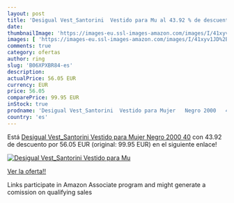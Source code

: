 ```yaml
---
layout: post
title: 'Desigual Vest_Santorini  Vestido para Mu al 43.92 % de descuento'
date: 
thumbnailImage: 'https://images-eu.ssl-images-amazon.com/images/I/41xyv1JD%2ByL._SL200_.jpg'
images: [ 'https://images-eu.ssl-images-amazon.com/images/I/41xyv1JD%2ByL._SL200_.jpg' ]
comments: true
category: ofertas
author: ring
slug: 'B06XPXBR84-es'
description:
actualPrice: 56.05 EUR
currency: EUR
price: 56.05
comparePrice: 99.95 EUR
inStock: true
prodname: 'Desigual Vest_Santorini  Vestido para Mujer   Negro 2000   40'
country: 'es'
---
```


Está [Desigual Vest_Santorini  Vestido para Mujer   Negro 2000   40](https://www.amazon.es/dp/B06XPXBR84/?tag=tolees-21) con 43.92 de descuento por 56.05 EUR (original: 99.95 EUR) en el siguiente enlace!

[![Desigual Vest_Santorini  Vestido para Mu](https://images-eu.ssl-images-amazon.com/images/I/41xyv1JD%2ByL._SL200_.jpg)](https://www.amazon.es/dp/B06XPXBR84/?tag=tolees-21)

[Ver la oferta!!](https://www.amazon.es/dp/B06XPXBR84/?tag=tolees-21)

Links participate in Amazon Associate program and might generate a comission on qualifying sales


